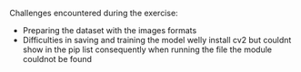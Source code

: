 Challenges encountered during the exercise:
- Preparing the dataset with the images formats 
- Difficulties in saving and training the model
  welly  install cv2 but couldnt show in the pip list consequently when running the file the module couldnot be found
